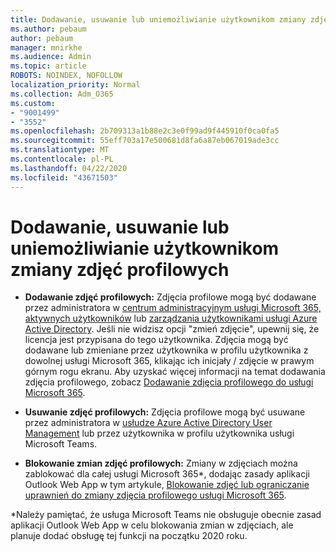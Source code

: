 ```yaml
---
title: Dodawanie, usuwanie lub uniemożliwianie użytkownikom zmiany zdjęć profilowych
ms.author: pebaum
author: pebaum
manager: mnirkhe
ms.audience: Admin
ms.topic: article
ROBOTS: NOINDEX, NOFOLLOW
localization_priority: Normal
ms.collection: Adm_O365
ms.custom:
- "9001499"
- "3552"
ms.openlocfilehash: 2b709313a1b88e2c3e0f99ad9f445910f0ca0fa5
ms.sourcegitcommit: 55eff703a17e500681d8fa6a87eb067019ade3cc
ms.translationtype: MT
ms.contentlocale: pl-PL
ms.lasthandoff: 04/22/2020
ms.locfileid: "43671503"
---
```

# <a name="add-remove-or-prevent-users-from-changing-profile-photos"></a>Dodawanie, usuwanie lub uniemożliwianie użytkownikom zmiany zdjęć profilowych

- **Dodawanie zdjęć profilowych:** Zdjęcia profilowe mogą być dodawane przez administratora w [centrum administracyjnym usługi Microsoft 365, aktywnych użytkowników](https://admin.microsoft.com/Adminportal/Home?source=applauncher#/users) lub [zarządzania użytkownikami usługi Azure Active Directory](https://portal.azure.com/#blade/Microsoft_AAD_IAM/UsersManagementMenuBlade/AllUsers).  Jeśli nie widzisz opcji "zmień zdjęcie", upewnij się, że licencja jest przypisana do tego użytkownika. Zdjęcia mogą być dodawane lub zmieniane przez użytkownika w profilu użytkownika z dowolnej usługi Microsoft 365, klikając ich inicjały / zdjęcie w prawym górnym rogu ekranu. Aby uzyskać więcej informacji na temat dodawania zdjęcia profilowego, zobacz [Dodawanie zdjęcia profilowego do usługi Microsoft 365](https://support.office.com/article/add-your-profile-photo-to-office-365-2eaf93fd-b3f1-43b9-9cdc-bdcd548435b7).

- **Usuwanie zdjęć profilowych:** Zdjęcia profilowe mogą być usuwane przez administratora w [usłudze Azure Active Directory User Management](https://portal.azure.com/#blade/Microsoft_AAD_IAM/UsersManagementMenuBlade/AllUsers) lub przez użytkownika w profilu użytkownika usługi Microsoft Teams.

- **Blokowanie zmian zdjęć profilowych:** Zmiany w zdjęciach można zablokować dla całej usługi Microsoft 365*, dodając zasady aplikacji Outlook Web App w tym artykule, [Blokowanie zdjęć lub ograniczanie uprawnień do zmiany zdjęcia profilowego usługi Microsoft 365](https://answers.microsoft.com/en-us/msoffice/forum/msoffice_o365admin-mso_manage/locking-photos-or-restricting-permissions-to/1d19ae4f-de5d-4c3d-a0ad-4b8b8ac32e3d).

*Należy pamiętać, że usługa Microsoft Teams nie obsługuje obecnie zasad aplikacji Outlook Web App w celu blokowania zmian w zdjęciach, ale planuje dodać obsługę tej funkcji na początku 2020 roku.
